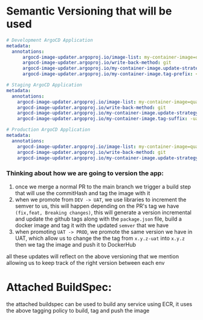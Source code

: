 # Semantic Versioning that will be used

```yaml
# Development ArgoCD Application
metadata:
  annotations:
      argocd-image-updater.argoproj.io/image-list: my-container-image=quay.io/my-org/my-image
      argocd-image-updater.argoproj.io/write-back-method: git
      argocd-image-updater.argoproj.io/my-container-image.update-strategy: latest
      argocd-image-updater.argoproj.io/my-container-image.tag-prefix: <commit-hash>-dev

# Staging ArgoCD Application
metadata:
  annotations:
    argocd-image-updater.argoproj.io/image-list: my-container-image=quay.io/my-org/my-image
    argocd-image-updater.argoproj.io/write-back-method: git
    argocd-image-updater.argoproj.io/my-container-image.update-strategy: semver
    argocd-image-updater.argoproj.io/my-container-image.tag-suffix: -uat

# Production ArgoCD Application
metadata:
  annotations:
    argocd-image-updater.argoproj.io/image-list: my-container-image=quay.io/my-org/my-image
    argocd-image-updater.argoproj.io/write-back-method: git
    argocd-image-updater.argoproj.io/my-container-image.update-strategy: semver
```

### Thinking about how we are going to version the app:

1. once we merge a normal PR to the main branch we trigger a build step that will use the commitHash and tag the image with it
2. when we promote from `DEV -> UAT`, we use libraries to increment the semver to us, this will happen depending on the PR's tag we have `(fix,feat, Breaking changes)`, this will generate a version incremental and update the github tags along with the `package.json` file, build a docker image and tag it with the updated `semver` that we have
3. when promoting `UAT -> PROD`, we promote the same version we have in UAT, which allow us to change the the tag from `x.y.z-uat` into `x.y.z` then we tag the image and push it to DockerHub

all these updates will reflect on the above versioning that we mention allowing us to keep track of the right version between each env

# Attached BuildSpec:

the attached buildspec can be used to build any service using ECR, it uses the above tagging policy to build, tag and push the image

